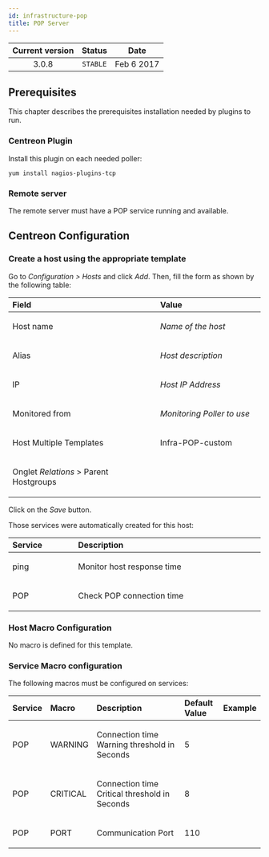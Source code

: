 ```yaml
---
id: infrastructure-pop
title: POP Server
---
```


| Current version | Status | Date |
| :-: | :-: | :-: |
| 3.0.8 | `STABLE` | Feb  6 2017 |

## Prerequisites
This chapter describes the prerequisites installation needed by plugins
to run.

### Centreon Plugin
Install this plugin on each needed poller:

    yum install nagios-plugins-tcp


### Remote server
The remote server must have a POP service running and available.

## Centreon Configuration
### Create a host using the appropriate template
Go to *Configuration &gt; Hosts* and click *Add*. Then, fill the form as
shown by the following table:

<table>
<colgroup>
<col width="58%" />
<col width="41%" />
</colgroup>
<thead>
<tr class="header">
<th align="left">Field</th>
<th align="left">Value</th>
</tr>
</thead>
<tbody>
<tr class="odd">
<td align="left"><p>Host name</p></td>
<td align="left"><p><em>Name of the host</em></p></td>
</tr>
<tr class="even">
<td align="left"><p>Alias</p></td>
<td align="left"><p><em>Host description</em></p></td>
</tr>
<tr class="odd">
<td align="left"><p>IP</p></td>
<td align="left"><p><em>Host IP Address</em></p></td>
</tr>
<tr class="even">
<td align="left"><p>Monitored from</p></td>
<td align="left"><p><em>Monitoring Poller to use</em></p></td>
</tr>
<tr class="odd">
<td align="left"><p>Host Multiple Templates</p></td>
<td align="left"><p>Infra-POP-custom</p></td>
</tr>
<tr class="even">
<td align="left"><p>Onglet <em>Relations</em> &gt; Parent Hostgroups</p></td>
<td align="left"></td>
</tr>
</tbody>
</table>

Click on the *Save* button.

Those services were automatically created for this host:

<table>
<colgroup>
<col width="13%" />
<col width="40%" />
</colgroup>
<thead>
<tr class="header">
<th align="left">Service</th>
<th align="left">Description</th>
</tr>
</thead>
<tbody>
<tr class="odd">
<td align="left"><p>ping</p></td>
<td align="left"><p>Monitor host response time</p></td>
</tr>
<tr class="even">
<td align="left"><p>POP</p></td>
<td align="left"><p>Check POP connection time</p></td>
</tr>
</tbody>
</table>

### Host Macro Configuration
No macro is defined for this template.

### Service Macro configuration
The following macros must be configured on services:

<table>
<colgroup>
<col width="10%" />
<col width="11%" />
<col width="50%" />
<col width="17%" />
<col width="10%" />
</colgroup>
<thead>
<tr class="header">
<th align="left">Service</th>
<th align="left">Macro</th>
<th align="left">Description</th>
<th align="left">Default Value</th>
<th align="left">Example</th>
</tr>
</thead>
<tbody>
<tr class="odd">
<td align="left"><p>POP</p></td>
<td align="left"><p>WARNING</p></td>
<td align="left"><p>Connection time Warning threshold in Seconds</p></td>
<td align="left"><p>5</p></td>
<td align="left"></td>
</tr>
<tr class="even">
<td align="left"><p>POP</p></td>
<td align="left"><p>CRITICAL</p></td>
<td align="left"><p>Connection time Critical threshold in Seconds</p></td>
<td align="left"><p>8</p></td>
<td align="left"></td>
</tr>
<tr class="odd">
<td align="left"><p>POP</p></td>
<td align="left"><p>PORT</p></td>
<td align="left"><p>Communication Port</p></td>
<td align="left"><p>110</p></td>
<td align="left"></td>
</tr>
</tbody>
</table>

